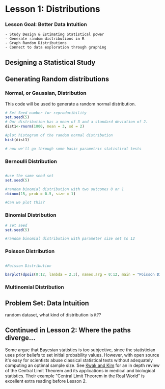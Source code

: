 # Lesson 1: Distributions

### Lesson Goal: Better Data Intuition
	- Study Design & Estimating Statistical power
	- Generate random distributions in R
	- Graph Random Distributions
	- Connect to data exploration through graphing

## Designing a Statistical Study

## Generating Random distributions

### Normal, or Gaussian, Distribution

This code will be used to generate a random normal distribution.

```R
# Set Seed number for reproducibility
set.seed(5)
# Our distribution has a mean of 3 and a standard deviation of 2.
dist1<-rnorm(1000, mean = 3, sd = 2)

#plot histogram of the random normal distribution
hist(dist1)

# now we'll go through some basic parametric statistical tests

```

### Bernoulli Distribution
```R

#use the same seed set
set.seed(5)

#random binomial distribution with two outcomes 0 or 1
rbinom(15, prob = 0.5, size = 1)

#Can we plot this?
```
### Binomial Distribution
```R
# set seed
set.seed(5)

#random binomial distribution with parameter size set to 12

```



### Poisson Distribution
```R

#Poisson Distribution

barplot(dpois(0:12, lambda = 2.3), names.arg = 0:12, main = "Poisson Distribution")

```

### Multinomial Distribution



## Problem Set: Data Intuition

random dataset, what kind of distribution is it??

## Continued in Lesson 2: Where the paths diverge...

Some argue that Bayesian statistics is too subjective, since the statistician uses prior beliefs to set initial probability values.
However, with open source it's easy for scientists abuse classical statistical tests without adequately computing an optimal sample size. See [Kwak and Kim](https://www.ncbi.nlm.nih.gov/pmc/articles/PMC5370305/) for an in
depth review of the Central Limit Theorem and its applications in medical and biological statistics. Their example
"Central Limit Theorem in the Real World" is excellent extra reading before Lesson 2.
